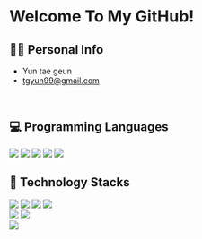 <div align=left>

# Welcome To My GitHub!

## 🙋‍♂️ Personal Info
- Yun tae geun
- tgyun99@gmail.com
<br/>

## 💻 Programming Languages

  <span><img src="https://img.shields.io/badge/Python-3776AB?style=flat&logo=python&logoColor=white"/></span>
  <span><img src="https://img.shields.io/badge/C%2B%2B-00599C?style=flat&logo=c%2B%2B&logoColor=white"/></span>
  <span><img src="https://img.shields.io/badge/C-00599C?style=flat&logo=c&logoColor=white"/></span>
  <span><img src = "https://img.shields.io/badge/java-blue?style=flat"/></span>
  <span><img src="https://img.shields.io/badge/JavaScript-dbab09?style=flat&logo=javascript&logoColor=white"/></span>
  <br/>
## 🔨 Technology Stacks
  <span><img src = "https://img.shields.io/badge/springboot-%236DB33F?style=flat&logo=springboot&logoColor=white"/></span>
  <span><img src = "https://img.shields.io/badge/mysql-%234479A1?style=flat&logo=mysql&logoColor=white"/></span>
  <span><img src = "https://img.shields.io/badge/flask-%23000000?style=flat&logo=flask&logoColor=white"/></span>
  <span><img src="https://img.shields.io/badge/docker-2496ED?style=flat&logo=docker&logoColor=white"/><span>
  <br/>
  <span><img src="https://img.shields.io/badge/HTML-e34f26?style=flat&logo=html5&logoColor=white"/></span>
  <span><img src="https://img.shields.io/badge/CSS-1572b6?style=flat&logo=css3&logoColor=white"/></span>
  <br/>
  <span><img src="https://img.shields.io/badge/Linux-FCC624?style=flat&logo=linux&logoColor=black"/></span>


</div>
